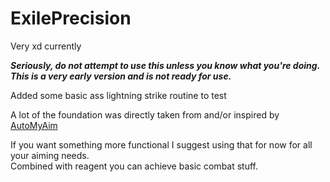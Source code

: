# ExilePrecision

Very xd currently

***Seriously, do not attempt to use this unless you know what you're doing.  
This is a very early version and is not ready for use.***

Added some basic ass lightning strike routine to test

A lot of the foundation was directly taken from and/or inspired by [AutoMyAim](https://github.com/DetectiveSquirrel/AutoMyAim)

If you want something more functional I suggest using that for now for all your aiming needs.  
Combined with reagent you can achieve basic combat stuff.
